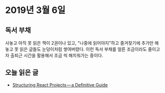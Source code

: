 # 2019년 3월 6일

## 독서 부채

사놓고 아직 못 읽은 책이 2권이나 있고, "나중에 읽어야지"하고 즐겨찾기에 추가만 해놓고 못 읽은 글들도 눈덩이처럼 쌓여버렸다. 이런 독서 부채를 얼른 조금이라도 줄이고자 출퇴근 시간을 활용해서 조금 씩 해치워가는 중이다.

## 오늘 읽은 글

* [Structuring React Projects — a Definitive Guide](https://blog.bitsrc.io/structuring-a-react-project-a-definitive-guide-ac9a754df5eb)
